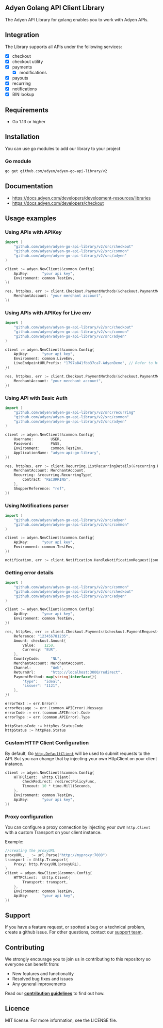## Adyen Golang API Client Library

The Adyen API Library for golang enables you to work with Adyen APIs.

## Integration

The Library supports all APIs under the following services:

-   [x] checkout
-   [x] checkout utility
-   [x] payments
    -   [x] modifications
-   [x] payouts
-   [x] recurring
-   [x] notifications
-   [x] BIN lookup

## Requirements

-   Go 1.13 or higher

## Installation

You can use go modules to add our library to your project

### Go module

```bash
go get github.com/adyen/adyen-go-api-library/v2
```

## Documentation

-   https://docs.adyen.com/developers/development-resources/libraries
-   https://docs.adyen.com/developers/checkout

## Usage examples

### Using APIs with APIKey

```go
import (
	"github.com/adyen/adyen-go-api-library/v2/src/checkout"
	"github.com/adyen/adyen-go-api-library/v2/src/common"
	"github.com/adyen/adyen-go-api-library/v2/src/adyen"
)

client := adyen.NewClient(&common.Config{
    ApiKey:      "your api key",
    Environment: common.TestEnv,
})

res, httpRes, err := client.Checkout.PaymentMethods(&checkout.PaymentMethodsRequest{
    MerchantAccount: "your merchant account",
})
```

### Using APIs with APIKey for Live env

```go
import (
    "github.com/adyen/adyen-go-api-library/v2/src/checkout"
    "github.com/adyen/adyen-go-api-library/v2/src/common"
	"github.com/adyen/adyen-go-api-library/v2/src/adyen"
)

client := adyen.NewClient(&common.Config{
    ApiKey:      "your api key",
    Environment: common.LiveEnv,
    LiveEndpointURLPrefix: "1797a841fbb37ca7-AdyenDemo", // Refer to https://docs.adyen.com/development-resources/live-endpoints#live-url-prefix
})

res, httpRes, err := client.Checkout.PaymentMethods(&checkout.PaymentMethodsRequest{
    MerchantAccount: "your merchant account",
})
```

### Using API with Basic Auth

```go
import (
    "github.com/adyen/adyen-go-api-library/v2/src/recurring"
    "github.com/adyen/adyen-go-api-library/v2/src/common"
	"github.com/adyen/adyen-go-api-library/v2/src/adyen"
)

client := adyen.NewClient(&common.Config{
    Username:        USER,
    Password:        PASS,
    Environment:     common.TestEnv,
    ApplicationName: "adyen-api-go-library",
})

res, httpRes, err := client.Recurring.ListRecurringDetails(&recurring.RecurringDetailsRequest{
    MerchantAccount: MerchantAccount,
    Recurring: &recurring.RecurringType{
        Contract: "RECURRING",
    },
    ShopperReference: "ref",
})
```

### Using Notifications parser

```go
import (
    "github.com/adyen/adyen-go-api-library/v2/src/adyen"
    "github.com/adyen/adyen-go-api-library/v2/src/common"
)

client := adyen.NewClient(&common.Config{
    ApiKey:      "your api key",
    Environment: common.TestEnv,
})

notification, err := client.Notification.HandleNotificationRequest(jsonRequestString)
```

### Getting error details

```go
import (
	"github.com/adyen/adyen-go-api-library/v2/src/common"
	"github.com/adyen/adyen-go-api-library/v2/src/checkout"
	"github.com/adyen/adyen-go-api-library/v2/src/adyen"
)

client := adyen.NewClient(&common.Config{
    ApiKey:      "your api key",
    Environment: common.TestEnv,
})

res, httpRes, err := client.Checkout.Payments(&checkout.PaymentRequest{
    Reference: "123456781235",
    Amount: checkout.Amount{
        Value:    1250,
        Currency: "EUR",
    },
    CountryCode:     "NL",
    MerchantAccount: MerchantAccount,
    Channel:         "Web",
    ReturnUrl:       "http://localhost:3000/redirect",
    PaymentMethod: map[string]interface{}{
        "type":   "ideal",
        "issuer": "1121",
    },
})

errorText := err.Error()
errorMessage := err.(common.APIError).Message
errorCode := err.(common.APIError).Code
errorType := err.(common.APIError).Type

httpStatusCode := httpRes.StatusCode
httpStatus := httpRes.Status
```

### Custom HTTP Client Configuration

By default, Go [`http.DefaultClient`](https://golang.org/pkg/net/http/) will be used to submit requests to the API. But you can change that by injecting your own HttpClient on your client instance.

```go
client := adyen.NewClient(&common.Config{
    HTTPClient:  &http.Client{
        CheckRedirect: redirectPolicyFunc,
        Timeout: 10 * time.MilliSeconds,
    },
    Environment: common.TestEnv,
    ApiKey:      "your api key",
})
```

### Proxy configuration

You can configure a proxy connection by injecting your own `http.Client` with a custom Transport on your client instance.

Example:

```go
//creating the proxyURL
proxyURL, _ := url.Parse("http://myproxy:7000")
transport := &http.Transport{
    Proxy: http.ProxyURL(proxyURL),
}
client = adyen.NewClient(&common.Config{
    HTTPClient:  &http.Client{
        Transport: transport,
    },
    Environment: common.TestEnv,
    ApiKey:      "your api key",
})
```

## Support

If you have a feature request, or spotted a bug or a technical problem, create a github issue. For other questions, contact our [support team](https://support.adyen.com/hc/en-us/requests/new?ticket_form_id=360000705420).

## Contributing

We strongly encourage you to join us in contributing to this repository so everyone can benefit from:

-   New features and functionality
-   Resolved bug fixes and issues
-   Any general improvements

Read our [**contribution guidelines**](CONTRIBUTING.md) to find out how.

## Licence

MIT license. For more information, see the LICENSE file.

